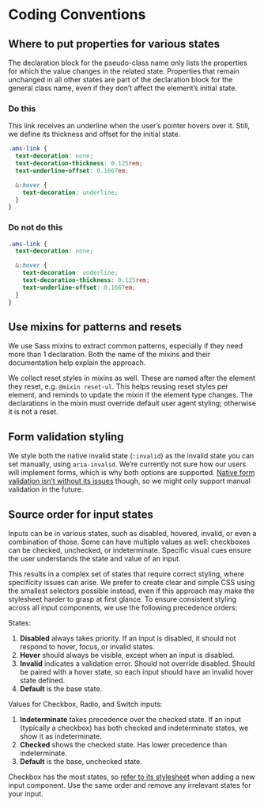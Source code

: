 # Coding Conventions

## Where to put properties for various states

The declaration block for the pseudo-class name only lists the properties for which the value changes in the related state.
Properties that remain unchanged in all other states are part of the declaration block for the general class name, even if they don’t affect the element’s initial state.

### Do this

This link receives an underline when the user’s pointer hovers over it.
Still, we define its thickness and offset for the initial state.

```css
.ams-link {
  text-decoration: none;
  text-decoration-thickness: 0.125rem;
  text-underline-offset: 0.1667em;

  &:hover {
    text-decoration: underline;
  }
}
```

### Do not do this

```css
.ams-link {
  text-decoration: none;

  &:hover {
    text-decoration: underline;
    text-decoration-thickness: 0.125rem;
    text-underline-offset: 0.1667em;
  }
}
```

## Use mixins for patterns and resets

We use Sass mixins to extract common patterns, especially if they need more than 1 declaration.
Both the name of the mixins and their documentation help explain the approach.

We collect reset styles in mixins as well.
These are named after the element they reset, e.g. `@mixin reset-ul`.
This helps reusing reset styles per element, and reminds to update the mixin if the element type changes.
The declarations in the mixin must override default user agent styling; otherwise it is not a reset.

## Form validation styling

We style both the native invalid state (`:invalid`) as the invalid state you can set manually, using `aria-invalid`.
We’re currently not sure how our users will implement forms, which is why both options are supported.
[Native form validation isn’t without its issues](https://adrianroselli.com/2019/02/avoid-default-field-validation.html) though, so we might only support manual validation in the future.

## Source order for input states

Inputs can be in various states, such as disabled, hovered, invalid, or even a combination of those.
Some can have multiple values as well: checkboxes can be checked, unchecked, or indeterminate.
Specific visual cues ensure the user understands the state and value of an input.

This results in a complex set of states that require correct styling, where specificity issues can arise.
We prefer to create clear and simple CSS using the smallest selectors possible instead, even if this approach may make the stylesheet harder to grasp at first glance.
To ensure consistent styling across all input components, we use the following precedence orders:

States:

1. **Disabled** always takes priority. If an input is disabled, it should not respond to hover, focus, or invalid states.
2. **Hover** should always be visible, except when an input is disabled.
3. **Invalid** indicates a validation error. Should not override disabled. Should be paired with a hover state, so each input should have an invalid hover state defined.
4. **Default** is the base state.

Values for Checkbox, Radio, and Switch inputs:

1. **Indeterminate** takes precedence over the checked state. If an input (typically a checkbox) has both checked and indeterminate states, we show it as indeterminate.
2. **Checked** shows the checked state. Has lower precedence than indeterminate.
3. **Default** is the base, unchecked state.

Checkbox has the most states, so [refer to its stylesheet](https://github.com/Amsterdam/design-system/blob/develop/packages/css/src/components/checkbox/checkbox.scss) when adding a new input component.
Use the same order and remove any irrelevant states for your input.
